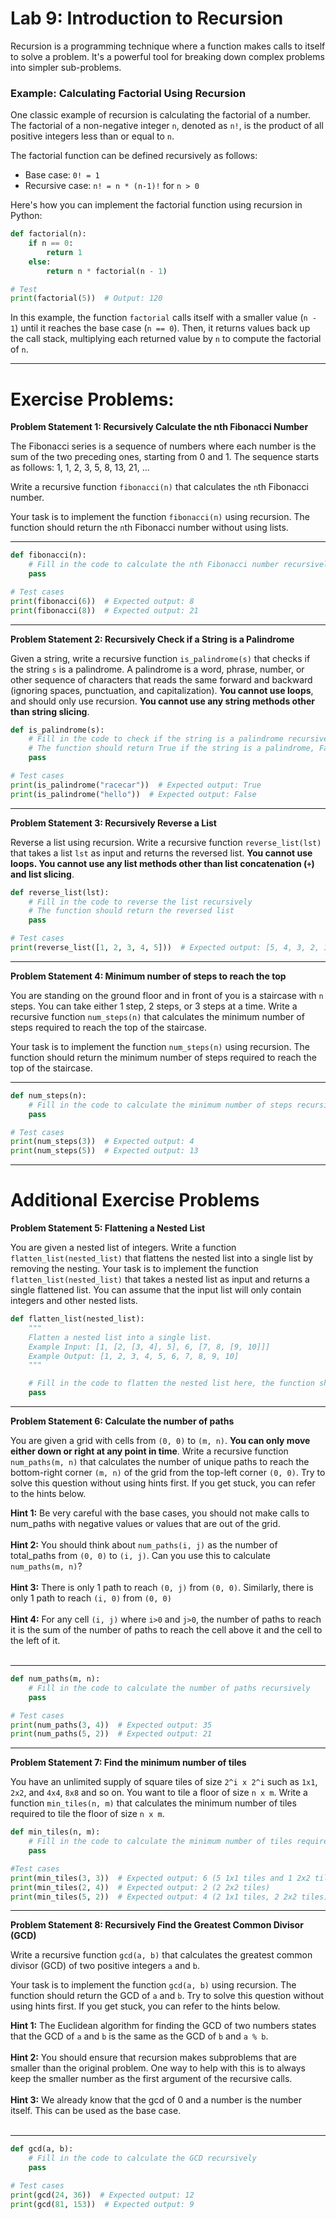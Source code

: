 # Lab 9: Introduction to Recursion

Recursion is a programming technique where a function makes calls to itself to solve a problem. It's a powerful tool for breaking down complex problems into simpler sub-problems.

### Example: Calculating Factorial Using Recursion

One classic example of recursion is calculating the factorial of a number. The factorial of a non-negative integer `n`, denoted as `n!`, is the product of all positive integers less than or equal to `n`.

The factorial function can be defined recursively as follows:
- Base case: `0! = 1`
- Recursive case: `n! = n * (n-1)!` for `n > 0`

Here's how you can implement the factorial function using recursion in Python:

```python
def factorial(n):
    if n == 0:
        return 1
    else:
        return n * factorial(n - 1)

# Test
print(factorial(5))  # Output: 120
```

In this example, the function `factorial` calls itself with a smaller value (`n - 1`) until it reaches the base case (`n == 0`). Then, it returns values back up the call stack, multiplying each returned value by `n` to compute the factorial of `n`.

---

# Exercise Problems:

**Problem Statement 1: Recursively Calculate the nth Fibonacci Number**

The Fibonacci series is a sequence of numbers where each number is the sum of the two preceding ones, starting from 0 and 1. The sequence starts as follows: 1, 1, 2, 3, 5, 8, 13, 21, ...

Write a recursive function `fibonacci(n)` that calculates the `n`th Fibonacci number.

Your task is to implement the function `fibonacci(n)` using recursion. The function should return the `n`th Fibonacci number without using lists.

---

```python
def fibonacci(n):
    # Fill in the code to calculate the nth Fibonacci number recursively
    pass

# Test cases
print(fibonacci(6))  # Expected output: 8
print(fibonacci(8))  # Expected output: 21
```

---

**Problem Statement 2: Recursively Check if a String is a Palindrome**

Given a string, write a recursive function `is_palindrome(s)` that checks if the string `s` is a palindrome. A palindrome is a word, phrase, number, or other sequence of characters that reads the same forward and backward (ignoring spaces, punctuation, and capitalization). **You cannot use loops**, and should only use recursion. **You cannot use any string methods other than string slicing**.

```python
def is_palindrome(s):
    # Fill in the code to check if the string is a palindrome recursively
    # The function should return True if the string is a palindrome, False otherwise
    pass

# Test cases
print(is_palindrome("racecar"))  # Expected output: True
print(is_palindrome("hello"))  # Expected output: False
```

---

**Problem Statement 3: Recursively Reverse a List**

Reverse a list using recursion. Write a recursive function `reverse_list(lst)` that takes a list `lst` as input and returns the reversed list. **You cannot use loops. You cannot use any list methods other than list concatenation (`+`) and list slicing**.

```python
def reverse_list(lst):
    # Fill in the code to reverse the list recursively
    # The function should return the reversed list
    pass

# Test cases
print(reverse_list([1, 2, 3, 4, 5]))  # Expected output: [5, 4, 3, 2, 1]
```

---

**Problem Statement 4: Minimum number of steps to reach the top**

You are standing on the ground floor and in front of you is a staircase with `n` steps. You can take either 1 step, 2 steps, or 3 steps at a time. Write a recursive function `num_steps(n)` that calculates the minimum number of steps required to reach the top of the staircase.

Your task is to implement the function `num_steps(n)` using recursion. The function should return the minimum number of steps required to reach the top of the staircase.

---

```python
def num_steps(n):
    # Fill in the code to calculate the minimum number of steps recursively
    pass

# Test cases
print(num_steps(3))  # Expected output: 4
print(num_steps(5))  # Expected output: 13
```

---

# Additional Exercise Problems

**Problem Statement 5: Flattening a Nested List**

You are given a nested list of integers. Write a function `flatten_list(nested_list)` that flattens the nested list into a single list by removing the nesting. Your task is to implement the function `flatten_list(nested_list)` that takes a nested list as input and returns a single flattened list. You can assume that the input list will only contain integers and other nested lists.

```python
def flatten_list(nested_list):
    """
    Flatten a nested list into a single list.
    Example Input: [1, [2, [3, 4], 5], 6, [7, 8, [9, 10]]]
    Example Output: [1, 2, 3, 4, 5, 6, 7, 8, 9, 10]
    """

    # Fill in the code to flatten the nested list here, the function should return a single list
    pass
```

---

**Problem Statement 6: Calculate the number of paths**

You are given a grid with cells from `(0, 0)` to `(m, n)`. **You can only move either down or right at any point in time**. Write a recursive function `num_paths(m, n)` that calculates the number of unique paths to reach the bottom-right corner `(m, n)` of the grid from the top-left corner `(0, 0)`. Try to solve this question without using hints first. If you get stuck, you can refer to the hints below.

**Hint 1:** Be very careful with the base cases, you should not make calls to num_paths with negative values or values that are out of the grid.<br><br>
**Hint 2:** You should think about `num_paths(i, j)` as the number of total_paths from `(0, 0)` to `(i, j)`. Can you use this to calculate `num_paths(m, n)`?<br><br>
**Hint 3:** There is only 1 path to reach `(0, j)` from `(0, 0)`. Similarly, there is only 1 path to reach `(i, 0)` from `(0, 0)` <br><br>
**Hint 4:** For any cell `(i, j)` where `i>0` and `j>0`, the number of paths to reach it is the sum of the number of paths to reach the cell above it and the cell to the left of it. <br><br>




---

```python
def num_paths(m, n):
    # Fill in the code to calculate the number of paths recursively
    pass

# Test cases
print(num_paths(3, 4))  # Expected output: 35
print(num_paths(5, 2))  # Expected output: 21
```

---

**Problem Statement 7: Find the minimum number of tiles**

You have an unlimited supply of square tiles of size `2^i x 2^i` such as `1x1`, `2x2`, and `4x4`, `8x8` and so on. You want to tile a floor of size `n x m`. Write a function `min_tiles(n, m)` that calculates the minimum number of tiles required to tile the floor of size `n x m`.

```python
def min_tiles(n, m):
    # Fill in the code to calculate the minimum number of tiles required
    pass

#Test cases
print(min_tiles(3, 3))  # Expected output: 6 (5 1x1 tiles and 1 2x2 tile)
print(min_tiles(2, 4))  # Expected output: 2 (2 2x2 tiles)
print(min_tiles(5, 2))  # Expected output: 4 (2 1x1 tiles, 2 2x2 tiles)
```

---

**Problem Statement 8: Recursively Find the Greatest Common Divisor (GCD)**

Write a recursive function `gcd(a, b)` that calculates the greatest common divisor (GCD) of two positive integers `a` and `b`.

Your task is to implement the function `gcd(a, b)` using recursion. The function should return the GCD of `a` and `b`. Try to solve this question without using hints first. If you get stuck, you can refer to the hints below.

**Hint 1:** The Euclidean algorithm for finding the GCD of two numbers states that the GCD of `a` and `b` is the same as the GCD of `b` and `a % b`.<br><br>
**Hint 2:** You should ensure that recursion makes subproblems that are smaller than the original problem. One way to help with this is to always keep the smaller number as the first argument of the recursive calls. <br><br>
**Hint 3:** We already know that the gcd of 0 and a number is the number itself. This can be used as the base case. <br><br>

---

```python
def gcd(a, b):
    # Fill in the code to calculate the GCD recursively
    pass

# Test cases
print(gcd(24, 36))  # Expected output: 12
print(gcd(81, 153))  # Expected output: 9
```

